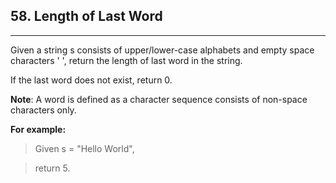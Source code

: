 ## 58. Length of Last Word

---

Given a string s consists of upper/lower-case alphabets and empty space characters ' ', return the length of last word in the string.

If the last word does not exist, return 0.

**Note**: A word is defined as a character sequence consists of non-space characters only.

**For example:**

> Given s = "Hello World",

> return 5.